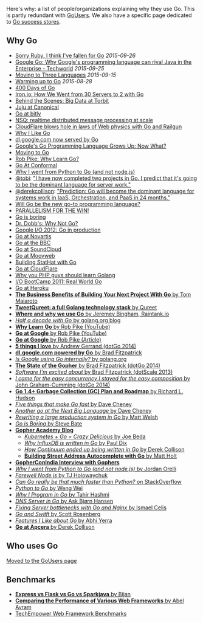Here's why: a list of people/organizations explaining why they use Go. This is partly redundant with [GoUsers](GoUsers). We also have a specific page dedicated to [Go success stores](SuccessStories).

## Why Go


- [Sorry Ruby, I think I've fallen for Go](https://medium.com/@voxxit/sorry-ruby-i-think-i-ve-fallen-for-go-2e92ce1b356) _2015-09-26_
- [Google Go: Why Google's programming language can rival Java in the Enterprise - Techworld](http://www.techworld.com/apps/why-googles-go-programming-language-could-rival-java-in-enterprise-3626140/) _2015-09-25_
- [Moving to Three Languages](http://www.jaredwray.com/2015/09/15/moving-to-three-languages/) _2015-09-15_
- [Warming up to Go](http://jeremymikkola.com/posts/2015_08_28_warming_up_to_go.html) _2015-08-28_
- [400 Days of Go](http://www.philipotoole.com/400-days-of-go/)
- [Iron.io: How We Went from 30 Servers to 2 with Go](http://blog.iron.io/2013/03/how-we-went-from-30-servers-to-2-go.html)
- [Behind the Scenes: Big Data at Torbit](http://torbit.com/blog/2013/02/19/big-data-at-torbit/)
- [Juju at Canonical](http://www.reddit.com/r/programming/comments/18atce/juju_canonical_109k_lines_of_go_code/)
- [Go at bitly](http://word.bitly.com/post/29550171827/go-go-gadget)
- [NSQ: realtime distributed message processing at scale](http://word.bitly.com/post/33232969144/nsq)
- [CloudFlare blows hole in laws of Web physics with Go and Railgun](http://arstechnica.com/information-technology/2013/02/cloudflare-blows-hole-in-laws-of-web-physics-with-go-and-railgun/)
- [Why I Like Go](https://gist.github.com/freeformz/4746274)
- [dl.google.com now served by Go](https://groups.google.com/forum/?fromgroups=#!topic/golang-nuts/BNUNbKSypE0)
- [Google's Go Programming Language Grows Up: Now What?](http://www.readwriteweb.com/cloud/2012/03/googles-go-programming-languag.php)
- [Moving to Go](http://blog.toggl.com/2012/09/moving-to-go/)
- [Rob Pike: Why Learn Go?](http://www.youtube.com/watch?v=FTl0tl9BGdc)
- [Go At Conformal](https://www.cyphertite.com/blog.php?/archives/7-Go-at-Conformal..html)
- [Why I went from Python to Go (and not node.js)](http://jordanorelli.tumblr.com/post/31533769172/why-i-went-from-python-to-go-and-not-node-js)
- [@tobi](http://twitter.com/tobi): ["I have now completed two projects in Go. I predict that it's going to be the dominant language for server work."](https://twitter.com/tobi/status/245873677483274240)
- [@derekcollison](http://twitter.com/derekcollison): ["Prediction: Go will become the dominant language for systems work in IaaS, Orchestration, and PaaS in 24 months."](https://twitter.com/derekcollison/status/245522124666716160)
- [Will Go be the new go-to programming language?](http://gigaom.com/cloud/will-go-be-the-new-go-to-programming-language/)
- [PARALLELISM FOR THE WIN!](http://areyoufuckingcoding.me/2012/08/16/parallelism-for-the-win/)
- [Go is boring](http://aeronotix.pl/blog/go-is-boring)
- [Dr. Dobb's: Why Not Go?](http://www.drdobbs.com/open-source/why-not-go/240005062)
- [Google I/O 2012: Go in production](http://www.youtube.com/watch?v=kKQLhGZVN4A)
- [Go at Novartis](https://plus.google.com/114945221884326152379/posts/d1SVaqkRyTL)
- [Go at the BBC](http://www.quora.com/Go-programming-language/Is-Google-Go-ready-for-production-use/answer/Kunal-Anand)
- [Go at SoundCloud](http://backstage.soundcloud.com/2012/07/go-at-soundcloud/)
- [Go at Moovweb](https://groups.google.com/forum/#!topic/golang-nuts/MeiTNnGhLg8/discussion)
- [Building StatHat with Go](http://blog.golang.org/2011/12/building-stathat-with-go.html)
- [Go at CloudFlare](http://blog.cloudflare.com/go-at-cloudflare)
- [Why you PHP guys should learn Golang](http://www.mikespook.com/2012/08/why-you-php-guys-should-learn-golang/)
- [I/O BootCamp 2011: Real World Go](http://www.youtube.com/watch?v=7QDVRowyUQA)
- [Go at Heroku](http://blog.golang.org/2011/04/go-at-heroku.html)
- [**The Business Benefits of Building Your Next Project With Go** by Tom Maiaroto](https://medium.com/@shift8creative/the-business-benefits-of-building-your-next-project-with-go-ebed4bbc3ed7)
- [**TweetQureet: a full Golang technology stack** by Qureet](http://www.qureet.com/blog/golang-technology-stack/)
- [**Where and why we use Go** by Jeremey Bingham, Raintank.io](https://blog.raintank.io/where-and-why-we-use-go/)
- [*Half a decade with Go* by golang.org blog](http://blog.golang.org/5years)
- [**Why Learn Go** by Rob Pike (YouTube)](https://www.youtube.com/watch?v=FTl0tl9BGdc)
- [**Go at Google** by Rob Pike (YouTube)](http://www.infoq.com/presentations/Go-Google)
- [**Go at Google** by Rob Pike (Article)](http://talks.golang.org/2012/splash.article)
- [**5 things I love** by Andrew Gerrand (dotGo 2014)](https://www.youtube.com/watch?v=fsTOOPB1TBY)
- [**dl.google.com powered by Go** by Brad Fitzpatrick](http://talks.golang.org/2013/oscon-dl.slide#1)
- [*Is Google using Go internally?* by golang.org](https://golang.org/doc/faq#Is_Google_using_go_internally)
- [**The State of the Gopher** by Brad Fitzpatrick (dotGo 2014)](https://www.youtube.com/watch?v=4KFTacxqkcQ)
- [*Software I'm excited about* by Brad Fitzpatrick (dotScale 2013)](https://www.youtube.com/watch?v=sYukPc0y_Ro)
- [*I came for the easy concurrency I stayed for the easy composition* by John Graham-Cumming (dotGo 2014)](https://www.youtube.com/watch?v=4KFTacxqkcQ)
- [**Go 1.4+ Garbage Collection (GC) Plan and Roadmap** by Richard L. Hudson](https://docs.google.com/document/d/16Y4IsnNRCN43Mx0NZc5YXZLovrHvvLhK_h0KN8woTO4/edit)
- [*Five things that make Go fast* by Dave Cheney](http://dave.cheney.net/2014/06/07/five-things-that-make-go-fast)
- [*Another go at the Next Big Language* by Dave Cheney](http://dave.cheney.net/2012/09/03/another-go-at-the-next-big-language)
- [*Rewriting a large production system in Go* by Matt Welsh](http://matt-welsh.blogspot.com/2013/08/rewriting-large-production-system-in-go.html)
- [*Go is Boring* by Steve Bate](http://stevebate.silvrback.com/go-is-boring)
- [**Gopher Academy Blog**](http://blog.gopheracademy.com/)
  - [*Kubernetes + Go = Crazy Delicious* by Joe Beda](http://blog.gopheracademy.com/birthday-bash-2014/kubernetes-go-crazy-delicious/)
  - [*Why InfluxDB is written in Go* by Paul Dix](http://blog.gopheracademy.com/birthday-bash-2014/why-influxdb-uses-go/)
  - [*How Continuum ended up being written in Go* by Derek Collison](http://blog.gopheracademy.com/birthday-bash-2014/apcera/)
  - [**Building Street Address Autocomplete with Go** by Matt Holt](http://blog.gopheracademy.com/birthday-bash-2014/building-street-address-autocomplete/)
- [**GopherConIndia Interview with Gophers**](http://www.gophercon.in/blog/)
- [*Why I went from Python to Go (and not node.js)* by Jordan Orelli](http://jordanorelli.com/post/31533769172/why-i-went-from-python-to-go-and-not-node-js)
- [*Farewell Node.js* by TJ Holowaychuk](https://medium.com/code-adventures/farewell-node-js-4ba9e7f3e52b)
- [*Can Go really be that much faster than Python?* on StackOverflow](http://stackoverflow.com/questions/12574909/can-go-really-be-that-much-faster-than-python)
- [*Python to Go* by Weng Wei](http://www.slideshare.net/wuvist1/python-to-go)
- [*Why I Program in Go* by Tahir Hashmi](http://tech.t9i.in/2013/01/why-program-in-go/)
- [*DNS Server in Go* by Ask Bjørn Hansen](http://news.ntppool.org/2012/10/new-dns-server.html)
- [*Fixing Server bottlenecks with Go and Nginx* by Ismael Celis](https://www.new-bamboo.co.uk/blog/2014/11/18/fixing-server-bottlenecks-with-go-and-nginx/)
- [*Go and Switft* by Scott Rosenberg](https://medium.com/backchannel/my-computer-language-is-better-than-yours-58d9c9523644)
- [*Features I Like about Go* by Abhi Yerra](https://medium.com/on-being-a-code-monkey/things-i-like-about-go-e026762be8ac)
- [**Go at Apcera** by Derek Collison](https://www.hakkalabs.co/articles/why-we-use-go)

## Who uses Go

[Moved to the GoUsers page](GoUsers)


## Benchmarks
- [**Express vs Flask vs Go vs Sparkjava** by Bijan](https://medium.com/@tschundeee/express-vs-flask-vs-go-acc0879c2122)
- [**Comparing the Performance of Various Web Frameworks** by Abel Avram](http://www.infoq.com/news/2014/05/benchmark-web-framework)
- [TechEmpower Web Framework Benchmarks](http://www.techempower.com/benchmarks/)
